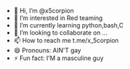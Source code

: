 - 👋 Hi, I’m @x5corpion
- 👀 I’m interested in Red teaming
- 🌱 I’m currently learning python,bash,C
- 💞️ I’m looking to collaborate on ...
- 📫 How to reach me t.me/x_5corpion
- 😄 Pronouns: AIN'T gay
- ⚡ Fun fact: I'M a masculine guy

<!---
x5corpion/x5corpion is a ✨ special ✨ repository because its `README.md` (this file) appears on your GitHub profile.
You can click the Preview link to take a look at your changes.
--->
